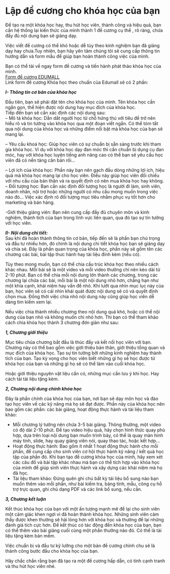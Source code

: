 
# **Lập đề cương cho khóa học của bạn**

Để tạo ra một khóa học hay, thu hút học viên, thành công và hiệu quả, bạn cần hệ thống lại kiến thức của mình thành 1 đề cương cụ thể , rõ ràng, chứa đầy đủ nội dung bạn sẽ giảng dạy.

Việc viết đề cương có thể khó hoặc dễ tùy theo kinh nghiệm bạn đã giảng dạy hay chưa.Tuy nhiên, bạn hãy yên tâm chúng tôi sẽ cung cấp thông tin hướng dẫn và form mẫu để giúp bạn hoàn thành công việc của mình.

Bạn có thể tải về ngay form đề cương và tiến hành phát thảo khóa học của mình.  
[Form đề cương EDUMALL](./rs/Formdecuong.xlsx)  
Link form đề cương Khóa học theo chuẩn của Edumall sẽ có 2 phần:

_**I- Thông tin cơ bản của khóa học**_

Đầu tiên, bạn sẽ phải đặt tên cho khóa học của mình. Tên khóa học cần ngắn gọn, thể hiện được nội dung hay mục đích của khóa học.  
Tiếp đến bạn sẽ cần xác định các nội dung sau:  
– Mô tả khóa học: Dẫn dắt người học từ chỗ hứng thú với tiêu đề trở nên hiểu rõ và tin tưởng vào khóa học qua một đoạn viết ngắn. Có thể tóm tắt qua nội dung của khóa học và những điểm nổi bật mà khóa học của bạn sẽ mang lại.

– Yêu cầu khoá học: Giúp học viên có sự chuẩn bị sẵn sàng trước khi tham gia khóa học. Ví dụ với khóa học dạy đan móc thì cần chuẩn bị dụng cụ đan móc, hay với khóa học luyện tiếng anh nâng cao có thể bạn sẽ yêu cầu học viên đã có nền tảng căn bản rồi…

– Lợi ích của khóa học: Phần này bạn nên gạch đầu dòng những lợi ích, hiệu quả mà khóa học mang lại cho học viên. Điều này giúp học viên đối chiếu với nhu cầu của bản thân và ra quyết định có nên mua khóa học hay không.  
– Đối tượng học: Bạn cần xác định đối tượng học là người đi làm, sinh viên, doanh nhân, nội trợ hoặc những người có nhu cầu mong muốn trong việc nào đó… Việc xác định rõ đối tượng mục tiêu nhằm phục vụ tốt hơn cho marketing và bán hàng.

-Giới thiệu giảng viên: Bạn nên cung cấp đầy đủ chuyên môn và kinh nghiệm, thành tích của bạn trong lĩnh vực liên quan, qua đó tạo sự tin tưởng với học viên.

_**II- Nội dung chi tiết:**_  
Sau khi đã hoàn thành thông tin cơ bản, tiếp đến sẽ là phần bạn chú trọng và đầu tư nhiều hơn, đó chính là nội dung chi tiết khóa học bạn sẽ giảng dạy và chia sẻ. Đây là phần quan trọng của khóa học, phần này sẽ gồm tên các chương các bài, bài tập thưc hành hay tài liệu đính kèm (nếu có).

Tùy theo mong muốn, bạn có thể chia cấu trúc khóa học theo nhiều cách khác nhau. Mỗi bài sẽ là một video và mỗi video thường chỉ nên kéo dài từ 2-10 phút. Bạn có thể chia mỗi nội dung lớn thành các chương, trong các chương lại chứa các bài, mỗi bài là một nội dung nhỏ hơn, chẳng hạn như một khía cạnh, khái niệm hay vấn đề nhỏ. Khi lướt qua nhìn mục lục này của bạn, học viên sẽ có cái nhìn khái quát được nội dung sẽ có và quyết định chọn mua. Đồng thời việc chia nhỏ nội dung này cũng giúp học viên dễ dàng tìm kiếm xem lại.

Nếu việc chia thành nhiều chương theo nội dung quá khó, hoặc có thể nội dung của bạn nhỏ và không muốn chi nhỏ hơn. Thì bạn có thể tham khảo cách chia khóa học thành 3 chương đơn giản như sau:

_**1, Chương giới thiệu**_

Mục tiêu chủa chương bắt đầu là thúc đẩy và kết nối học viên với bạn. Chương này có thể bao gồm việc giới thiệu bản thân, giới thiệu tổng quan và mục đích của khóa học. Tạo sự tin tưởng bởi những kinh nghiệm hay thành tích của bạn. Tạo kỳ vọng cho học viên biết những gì họ sẽ học được từ khóa học của bạn và những gì họ sẽ có thể làm vào cuối khóa học.

Hoặc giới thiệu nguyên vật liệu cần có, những mục cần lưu ý khi học. Hay cách tải tài liệu tặng kèm.

_**2, Chương nội dung chính khóa học**_

Đây là phần chính của khóa học của bạn, nơi bạn sẽ dạy môn học và đào tạo học viên về các kỹ năng mà họ sẽ đạt được. Phần này của khóa học nên bao gồm các phần: các bài giảng, hoạt động thực hành và tài liệu tham khảo:

-   Mỗi chương lý tưởng nên chứa 3-5 bài giảng. Thông thường, một video có độ dài 2-10 phút. Để tạo video hiệu quả, hãy chọn hình thức quay phù hợp, dựa trên loại nội dung bạn muốn trình bày, có thể là quay màn hình máy tính, slide, hay quay giảng viên nói, quay thao tác, hoặc kết hợp…
-   Hoạt động thực hành: Bao gồm ít nhất 1 hoạt động thực hành cho mỗi phần, để cung cấp cho sinh viên cơ hội thực hành kỹ năng / kết quả học tập của phần đó. Khi bạn tạo đề cương khóa học của mình, hãy xem xét các câu đố và bài tập khác nhau mà bạn có thể tích hợp vào khóa học của mình để giúp sinh viên thực hành và xây dựng các khái niệm mà họ đã học.
-   Tài liệu tham khảo: Đừng quên ghi chú bất kỳ tài liệu bổ sung nào bạn muốn thêm vào mỗi phần, như bài kiểm tra, bảng tính, mẫu, công cụ hỗ trợ trực quan, ghi chú dạng PDF và các link bổ sung, nếu cần.

_**3, Chương kết luận**_

Kết thúc khóa học của bạn với một ấn tượng mạnh mẽ để lại cho sinh viên một cảm giác khen ngợi vì đã hoàn thành khóa học. Những sinh viên cảm thấy được khen thưởng sẽ hài lòng hơn với khóa học và thường để lại những đánh giá tích cực hơn. Để kết thúc có tác động đến khóa học của bạn, bạn có thể thêm vào bài giảng cuối cùng một phần thưởng nào đó. Có thể là tài liệu tặng kèm bản mềm.

Việc chuẩn bị và đầu tư kỹ lưỡng cho một bản đề cương chỉnh chu sẽ là thành công bước đầu cho khóa học của bạn.

Hãy chắc chắn rằng bạn đã tạo ra một đề cương hấp dẫn, có tính cạnh tranh và thu hút học viên nhé.
